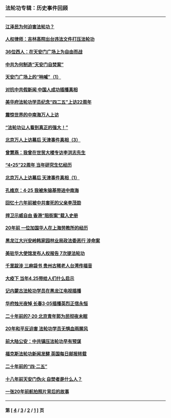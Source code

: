 ### 法轮功专辑：历史事件回顾
---
#### [江泽民为何迫害法轮功？](../../pages/nf5793/n13876324.md?06060430) 
#### [人权律师：吉林高院出台违法文件打压法轮功](../../pages/nf5793/n13825665.md?06060430) 
#### [36位西人：在天安门广场上为自由而战](../../pages/nf5793/n13390029.md?06060430) 
#### [中共为何制造“天安门自焚案”](../../pages/nf5793/n13183270.md?06060430) 
#### [天安门广场上的“呐喊”（1）](../../pages/nf5793/n13105277.md?06060430) 
#### [对抗中共假新闻 中国人成功插播真相](../../pages/nf5793/n12910618.md?06060430) 
#### [美华府法轮功学员纪念“四二五”上访22周年](../../pages/nf5793/n12904445.md?06060430) 
#### [震惊世界的中南海万人上访](../../pages/nf5793/n12903976.md?06060430) 
#### [“法轮功让人看到真正的强大！”](../../pages/nf5793/n12903195.md?06060430) 
#### [北京万人上访幕后 天津事件真相（3）](../../pages/nf5793/n12902807.md?06060430) 
#### [曾慧燕：我曾在世贸大楼专访李洪志先生](../../pages/nf5793/n12898729.md?06060430) 
#### [“4•25”22周年 当年研究生忆经历](../../pages/nf5793/n12894152.md?06060430) 
#### [北京万人上访幕后 天津事件真相（1）](../../pages/nf5793/n12885174.md?06060430) 
#### [孔维京：4·25 我被朱镕基带进中南海](../../pages/nf5793/n12864987.md?06060430) 
#### [回忆十六年前被中共害死的父亲李茂勋](../../pages/nf5793/n12880270.md?06060430) 
#### [捍卫示威自由 香港“阻街案”载入史册](../../pages/nf5793/n12811245.md?06060430) 
#### [20年前 一位加国华人在上海劳教所的经历](../../pages/nf5793/n12707932.md?06060430) 
#### [黑龙江大兴安岭韩家园林业局政法委恶行 涉命案](../../pages/nf5793/n12622815.md?06060430) 
#### [美驻华大使馆发布人权报告 7次提法轮功](../../pages/nf5793/n12520541.md?06060430) 
#### [千里跋涉 三麻袋书 贵州古稀老人台湾传福音](../../pages/nf5793/n12198750.md?06060430) 
#### [大疫下 当年4.25带给人们什么启示](../../pages/nf5793/n12058565.md?06060430) 
#### [记内蒙古法轮功学员在黑龙江电视插播](../../pages/nf5793/n11699194.md?06060430) 
#### [华府烛光夜悼 长春3·05插播英烈正信永恒](../../pages/nf5793/n11397432.md?06060430) 
#### [二十年前的7·20 北京青年郭为民彻夜未眠](../../pages/nf5793/n11354195.md?06060430) 
#### [20年和平反迫害 法轮功学员无惧血雨腥风](../../pages/nf5793/n11348279.md?06060430) 
#### [前大陆公安：中共镇压法轮功早有预谋](../../pages/nf5793/n11352168.md?06060430) 
#### [福克斯法轮功新闻发酵  英国每日邮报转载](../../pages/nf5793/n11285952.md?06060430) 
#### [二十年前的“四·二五”](../../pages/nf5793/n11207639.md?06060430) 
#### [十八年前天安门伪火 自焚者是什么人？](../../pages/nf5793/n10996556.md?06060430) 
#### [一张20年前航拍照片背后的故事](../../pages/nf5793/n10693797.md?06060430) 

---
#### 第 [ [4](./4.md?06060430) / [3](./3.md?06060430) / [2](./2.md?06060430) / [1](./1.md?06060430) ] 页
